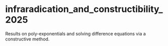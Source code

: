 # infraradication_and_constructibility_2025
Results on poly-exponentials and solving difference equations via a constructive method.

